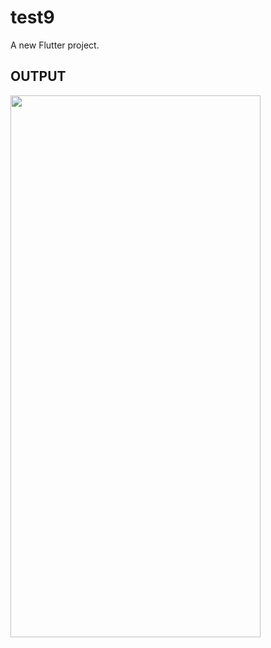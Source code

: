# test9

A new Flutter project.

## OUTPUT
<img src="https://github.com/Graphictool/recipes/assets/28779320/b9be843d-262b-4238-a995-b7fb09eb7311" width="400" height="867">

